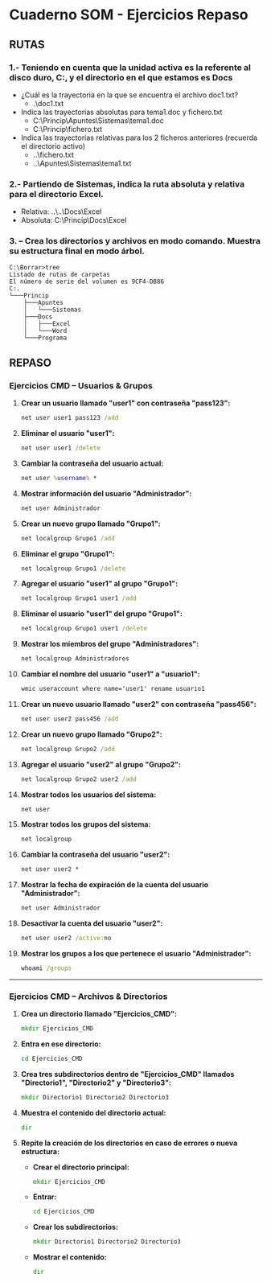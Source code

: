 # Cuaderno SOM - Ejercicios Repaso

## RUTAS

### 1.- Teniendo en cuenta que la unidad activa es la referente al disco duro, C:, y el directorio en el que estamos es Docs
- ¿Cuál es la trayectoria en la que se encuentra el archivo doc1.txt?
	- .\doc1.txt
- Indica las trayectorias absolutas para tema1.doc y fichero.txt
	- C:\Princip\Apuntes\Sistemas\tema1.doc
	- C:\Princip\fichero.txt
- Indica las trayectorias relativas para los 2 ficheros anteriores (recuerda el
directorio activo)
	- <div>..\fichero.txt</div>
	- <div>..\Apuntes\Sistemas\tema1.txt</div>

### 2.- Partiendo de Sistemas, indica la ruta absoluta y relativa para el directorio Excel.
- <div>Relativa: ..\..\Docs\Excel</div>
- <div>Absoluta: C:\Princip\Docs\Excel</div>

### 3. – Crea los directorios y archivos en modo comando. Muestra su estructura final en modo árbol.
```
C:\Borrar>tree
Listado de rutas de carpetas
El número de serie del volumen es 9CF4-DB86
C:.
└───Princip
    ├───Apuntes
    │   └───Sistemas
    ├───Docs
    │   ├───Excel
    │   └───Word
    └───Programa
```

## REPASO

### **Ejercicios CMD – Usuarios & Grupos**

1. **Crear un usuario llamado "user1" con contraseña "pass123":**
   ```cmd
   net user user1 pass123 /add
   ```

2. **Eliminar el usuario "user1":**
   ```cmd
   net user user1 /delete
   ```

3. **Cambiar la contraseña del usuario actual:**
   ```cmd
   net user %username% *
   ```

4. **Mostrar información del usuario "Administrador":**
   ```cmd
   net user Administrador
   ```

5. **Crear un nuevo grupo llamado "Grupo1":**
   ```cmd
   net localgroup Grupo1 /add
   ```

6. **Eliminar el grupo "Grupo1":**
   ```cmd
   net localgroup Grupo1 /delete
   ```

7. **Agregar el usuario "user1" al grupo "Grupo1":**
   ```cmd
   net localgroup Grupo1 user1 /add
   ```

8. **Eliminar el usuario "user1" del grupo "Grupo1":**
   ```cmd
   net localgroup Grupo1 user1 /delete
   ```

9. **Mostrar los miembros del grupo "Administradores":**
   ```cmd
   net localgroup Administradores
   ```

10. **Cambiar el nombre del usuario "user1" a "usuario1":**
    ```cmd
    wmic useraccount where name='user1' rename usuario1
    ```

11. **Crear un nuevo usuario llamado "user2" con contraseña "pass456":**
    ```cmd
    net user user2 pass456 /add
    ```

12. **Crear un nuevo grupo llamado "Grupo2":**
    ```cmd
    net localgroup Grupo2 /add
    ```

13. **Agregar el usuario "user2" al grupo "Grupo2":**
    ```cmd
    net localgroup Grupo2 user2 /add
    ```

14. **Mostrar todos los usuarios del sistema:**
    ```cmd
    net user
    ```

15. **Mostrar todos los grupos del sistema:**
    ```cmd
    net localgroup
    ```

16. **Cambiar la contraseña del usuario "user2":**
    ```cmd
    net user user2 *
    ```

17. **Mostrar la fecha de expiración de la cuenta del usuario "Administrador":**
    ```cmd
    net user Administrador
    ```

18. **Desactivar la cuenta del usuario "user2":**
    ```cmd
    net user user2 /active:no
    ```

19. **Mostrar los grupos a los que pertenece el usuario "Administrador":**
    ```cmd
    whoami /groups
    ```

---

### **Ejercicios CMD – Archivos & Directorios**

1. **Crea un directorio llamado "Ejercicios_CMD":**
   ```cmd
   mkdir Ejercicios_CMD
   ```

2. **Entra en ese directorio:**
   ```cmd
   cd Ejercicios_CMD
   ```

3. **Crea tres subdirectorios dentro de "Ejercicios_CMD" llamados "Directorio1", "Directorio2" y "Directorio3":**
   ```cmd
   mkdir Directorio1 Directorio2 Directorio3
   ```

4. **Muestra el contenido del directorio actual:**
   ```cmd
   dir
   ```

5. **Repite la creación de los directorios en caso de errores o nueva estructura:**
   - **Crear el directorio principal:**
     ```cmd
     mkdir Ejercicios_CMD
     ```
   - **Entrar:**
     ```cmd
     cd Ejercicios_CMD
     ```
   - **Crear los subdirectorios:**
     ```cmd
     mkdir Directorio1 Directorio2 Directorio3
     ```
   - **Mostrar el contenido:**
     ```cmd
     dir
     ```
